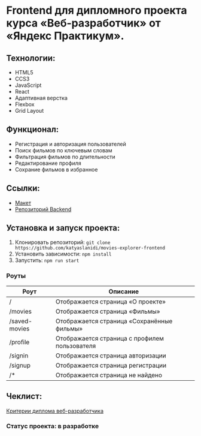 # Frontend для дипломного проекта курса «Веб-разработчик» от «Яндекс Практикум».

## Технологии:
* HTML5
* CCS3
* JavaScript
* React
* Адаптивная верстка
* Flexbox
* Grid Layout

## Функционал:
* Регистрация и авторизация пользователей
* Поиск фильмов по ключевым словам
* Фильтрация фильмов по длительности
* Редактирование профиля
* Сохрание фильмов в избранное

## Ссылки:
* [Макет](https://www.figma.com/file/dC6grKCZXgpjAuFG23CKWt/dark-3?type=design&node-id=891%3A3857&mode=design&t=XEKoKGH9zVYprwrK-1)
* [Репозиторий Backend](https://github.com/katyaslanidi/movies-explorer-api)

## Установка и запуск проекта:
1. Клонировать репозиторий: `git clone https://github.com/katyaslanidi/movies-explorer-frontend`
2. Установить зависимости: `npm install`
3. Запустить: `npm run start`

### Роуты

| Роут         | Описание                                     |
|--------------|----------------------------------------------|
|/             |Отображается страница «О проекте»             |
|/movies       |Отображается страница «Фильмы»                |
|/saved-movies |Отображается страница «Сохранённые фильмы»    |
|/profile      |Отображается страница с профилем пользователя |
|/signin       |Отображается страница авторизации             |
|/signup       |Отображается страница регистрации             |
|/*            |Отображается страница не найдено              |

## Чеклист:
[Критерии диплома веб-разработчика](https://code.s3.yandex.net/web-developer/static/new-program/web-diploma-criteria-2.0/index.html#backend)

### Статус проекта: в разработке